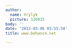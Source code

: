 ```yaml
---
author:
  name: Vrylyk
  picture: 126035
body: ''
date: '2013-03-06 03:55:58'
title: www.behance.net

---
```

